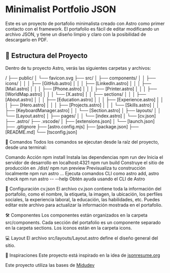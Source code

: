 # Minimalist Portfolio JSON

Este es un proyecto de portafolio minimalista creado con Astro como primer contacto con el framework. El portafolio es fácil de editar modificando un archivo JSON, y tiene un diseño limpio y claro con la posibilidad de descargarlo en PDF.

## 🚀 Estructura del Proyecto

Dentro de tu proyecto Astro, verás las siguientes carpetas y archivos:

/
├── public/
│   └── favicon.svg
├── src/
│   ├── components/
│   │   ├── icons/
│   │   │   ├── [GitHub.astro]
│   │   │   ├── [LinkedIn.astro]
│   │   │   ├── [Mail.astro]
│   │   │   ├── [Phone.astro]
│   │   │   ├── [Printer.astro]
│   │   │   ├── [WorldMap.astro]
│   │   │   └── [X.astro]
│   │   ├── sections/
│   │   │   ├── [About.astro]
│   │   │   ├── [Education.astro]
│   │   │   ├── [Experience.astro]
│   │   │   ├── [Hero.astro]
│   │   │   ├── [Projects.astro]
│   │   │   └── [Skills.astro]
│   │   ├── [KeyboardManager.astro]
│   │   └── [Section.astro]
│   ├── layouts/
│   │   └── [Layout.astro]
│   ├── pages/
│   │   └── [index.astro]
│   └── [cv.json]
├── .astro/
├── .vscode/
│   ├── [extensions.json]
│   └── [launch.json]
├── .gitignore
├── [astro.config.mjs]
├── [package.json]
├── [README.md]
└── [tsconfig.json]

🧞 Comandos
Todos los comandos se ejecutan desde la raíz del proyecto, desde una terminal:

Comando	Acción
npm install	Instala las dependencias
npm run dev	Inicia el servidor de desarrollo en localhost:4321
npm run build	Construye el sitio de producción en ./dist/
npm run preview	Previsualiza tu construcción localmente
npm run astro ...	Ejecuta comandos CLI como astro add, astro check
npm run astro -- --help	Obtén ayuda usando el CLI de Astro

📄 Configuración
cv.json
El archivo cv.json contiene toda la información del portafolio, como el nombre, la etiqueta, la imagen, la ubicación, los perfiles sociales, la experiencia laboral, la educación, las habilidades, etc. Puedes editar este archivo para actualizar la información mostrada en el portafolio.

🛠️ Componentes
Los componentes están organizados en la carpeta src/components. Cada sección del portafolio es un componente separado en la carpeta sections. Los íconos están en la carpeta icons.

💻 Layout
El archivo src/layouts/Layout.astro define el diseño general del sitio.


📄 Inspiraciones
Este proyecto está inspirado en la idea de <a href="https://jsonresume.org/schema/">jsonresume.org</a>

Este proyecto utiliza las bases de <a href="https://github.com/midudev/minimalist-portfolio-json">Midudev</a>